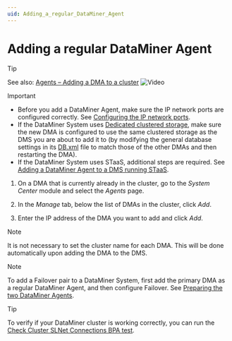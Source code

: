 ```yaml
---
uid: Adding_a_regular_DataMiner_Agent
---
```


# Adding a regular DataMiner Agent

> [!TIP]
> See also:
> [Agents – Adding a DMA to a cluster](https://community.dataminer.services/video/agents-adding-a-dma-to-a-cluster/) ![Video](~/user-guide/images/video_Duo.png)

> [!IMPORTANT]
>
> - Before you add a DataMiner Agent, make sure the IP network ports are configured correctly. See [Configuring the IP network ports](xref:Configuring_the_IP_network_ports).
> - If the DataMiner System uses [Dedicated clustered storage](xref:Dedicated_clustered_storage), make sure the new DMA is configured to use the same clustered storage as the DMS you are about to add it to (by modifying the general database settings in its [DB.xml](xref:DB_xml) file to match those of the other DMAs and then restarting the DMA).
> - If the DataMiner System uses STaaS, additional steps are required. See [Adding a DataMiner Agent to a DMS running STaaS](xref:Adding_a_DMA_to_a_DMS_running_STaaS).

1. On a DMA that is currently already in the cluster, go to the *System Center* module and select the *Agents* page.

1. In the *Manage* tab, below the list of DMAs in the cluster, click *Add*.

1. Enter the IP address of the DMA you want to add and click *Add*.

> [!NOTE]
> It is not necessary to set the cluster name for each DMA. This will be done automatically upon adding the DMA to the DMS.

> [!NOTE]
> To add a Failover pair to a DataMiner System, first add the primary DMA as a regular DataMiner Agent, and then configure Failover. See [Preparing the two DataMiner Agents](xref:Preparing_the_two_DataMiner_Agents).

> [!TIP]
> To verify if your DataMiner cluster is working correctly, you can run the [Check Cluster SLNet Connections BPA test](xref:BPA_Check_Cluster_SLNet_Connections).
